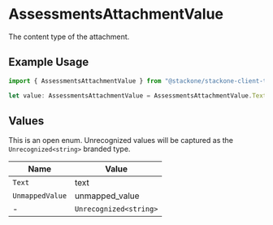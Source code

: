 # AssessmentsAttachmentValue

The content type of the attachment.

## Example Usage

```typescript
import { AssessmentsAttachmentValue } from "@stackone/stackone-client-ts/sdk/models/shared";

let value: AssessmentsAttachmentValue = AssessmentsAttachmentValue.Text;
```

## Values

This is an open enum. Unrecognized values will be captured as the `Unrecognized<string>` branded type.

| Name                   | Value                  |
| ---------------------- | ---------------------- |
| `Text`                 | text                   |
| `UnmappedValue`        | unmapped_value         |
| -                      | `Unrecognized<string>` |